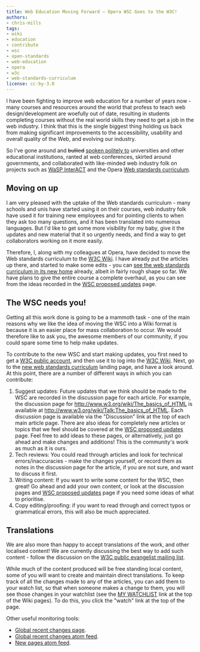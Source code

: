 ```yaml
---
title: Web Education Moving Forward — Opera WSC Goes to the W3C!
authors:
- chris-mills
tags:
- wiki
- education
- contribute
- wsc
- open-standards
- web-education
- opera
- w3c
- web-standards-curriculum
license: cc-by-3.0
---
```


<p>I have been fighting to improve web education for a number of years now - many courses and resources around the world that profess to teach web design/development are woefully out of date, resulting in students completing courses without the real world skills they need to get a job in the web industry. I think that this is the single biggest thing holding us back from making significant improvements to the accessibility, usability and overall quality of the Web, and evolving our industry.</p>

 <p>So I&#39;ve gone around and <del>bullied</del> <ins>spoken politely to</ins> universities and other educational institutions, ranted at web conferences, skirted around governments, and collaborated with like-minded web industry folk on projects such as <a href="http://interact.webstandards.org/">WaSP InterACT</a> and the Opera <a href="https://dev.opera.com/articles/view/1-introduction-to-the-web-standards-cur/">Web standards curriculum</a>. </p>

 <h2>Moving on up</h2>

 <p>I am very pleased with the uptake of the Web standards curriculum - many schools and unis have started using it on their courses, web industry folk have used it for training new employees and for pointing clients to when they ask too many questions, and it has been translated into numerous languages. But I&#39;d like to get some more visibility for my baby, give it the updates and new material that it so urgently needs, and find a way to get collaborators working on it more easily.</p>

 <p>Therefore, I, along with my colleagues at Opera, have decided to move the Web standards curriculum to the <a href="http://www.w3.org/wiki/Main_Page">W3C Wiki</a>. I have already put the articles up there, and started to make some edits - you can <a href="http://www.w3.org/wiki/Web_Standards_Curriculum">see the web standards curriculum in its new home</a> already, albeit in fairly rough shape so far. We have plans to give the entire course a complete overhaul, as you can see from the ideas recorded in the <a href="http://www.w3.org/wiki/WSC_proposed_updates">WSC proposed updates</a> page.</p>

 <h2>The WSC needs you!</h2>

 <p>Getting all this work done is going to be a mammoth task - one of the main reasons why we like the idea of moving the WSC into a Wiki format is because it is an easier place for mass collaboration to occur. We would therefore like to ask you, the awesome members of our community, if you could spare some time to help make updates.</p>

 <p>To contribute to the new WSC and start making updates, you first need to get a <a href="http://www.w3.org/Help/Account/Request/Public">W3C public account</a>, and then use it to log into the <a href="http://www.w3.org/wiki/Main_Page">W3C Wiki</a>. Next, go to the <a href="http://www.w3.org/wiki/Web_Standards_Curriculum">new web standards curriculum</a> landing page, and have a look around. At this point, there are a number of different ways in which you can contribute:</p>

 <ol>
   <li>Suggest updates: Future updates that we think should be made to the WSC are recorded in the discussion page for each article. For example, the discussion page for <a href="http://www.w3.org/wiki/The_basics_of_HTML">http://www.w3.org/wiki/The_basics_of_HTML</a> is available at <a href="http://www.w3.org/wiki/Talk:The_basics_of_HTML">http://www.w3.org/wiki/Talk:The_basics_of_HTML</a>. Each discussion page is available via the &quot;Discussion&quot; link at the top of each main article page. There are also ideas for completely new articles or topics that we feel should be covered at the <a href="http://www.w3.org/wiki/WSC_proposed_updates">WSC proposed updates</a> page. Feel free to add ideas to these pages, or alternatively, just go ahead and make changes and additions! This is the community&#39;s work as much as it is ours.</li>
   <li>Tech reviews: You could read through articles and look for technical errors/inaccuracies - make the changes yourself, or record them as notes in the discussion page for the article, if you are not sure, and want to discuss it first.</li>
   <li>Writing content: If you want to write some content for the WSC, then great! Go ahead and add your own content, or look at the discussion pages and <a href="http://www.w3.org/wiki/WSC_proposed_updates">WSC proposed updates</a> page if you need some ideas of what to prioritise.</li>
   <li>Copy editing/proofing: if you want to read through and correct typos or grammatical errors, this will also be much appreciated.</li>
 </ol>

 <h2>Translations</h2>

 <p>We are also more than happy to accept translations of the work, and other localised content! We are currently discussing the best way to add such content - follow the discussion on the <a href="http://lists.w3.org/Archives/Public/public-evangelist/2011Jul/0002.html">W3C public evangelist mailing list</a>.</p>

 <p>While much of the content produced will be free standing local content, some of you will want to create and maintain direct translations. To keep track of all the changes made to any of the articles, you can add them to your watch list, so that when someone makes a change to them, you will see those changes in your watchlist (see the <a href="http://www.w3.org/wiki/Special:Watchlist">MY WATCHLIST</a> link at the top of the Wiki pages). To do this, you click the &quot;watch&quot; link at the top of the page.</p>

 <p>Other useful monitoring tools:</p>

 <ul>
   <li><a href="http://www.w3.org/wiki/Special:RecentChanges">Global recent changes page</a>.</li>
   <li><a href="http://www.w3.org/wiki/index.php?title=Special:RecentChanges&amp;feed=atom">Global recent changes atom feed</a>.</li>
   <li><a href="http://www.w3.org/wiki/index.php?title=Special:NewPages&amp;feed=atom&amp;namespace=0">New pages atom feed</a>.</li>
 </ul>
